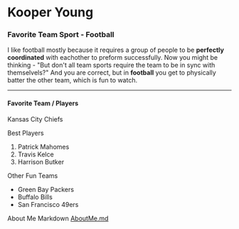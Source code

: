 # Kooper Young

### Favorite Team Sport - Football
I like football mostly because it requires a group of people to be **perfectly coordinated** with eachother to preform successfully. Now you might be thinking - "But don't all team sports require the team to be in sync with themselvels?" And you are correct, but in **football** you get to physically batter the other team, which is fun to watch.

------------------------------------
#### Favorite Team / Players
Kansas City Chiefs

Best Players
1. Patrick Mahomes 
2. Travis Kelce
3. Harrison Butker

Other Fun Teams
* Green Bay Packers
* Buffalo Bills
* San Francisco 49ers

About Me Markdown [AboutMe.md](AboutMe.md)
